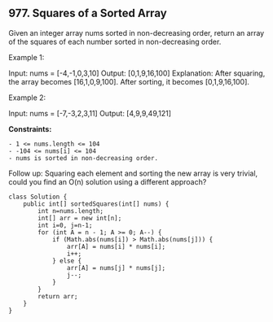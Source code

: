 
## 977. Squares of a Sorted Array

Given an integer array nums sorted in non-decreasing order, return an array of the squares of each number sorted in non-decreasing order.

 

Example 1:

Input: nums = [-4,-1,0,3,10]
Output: [0,1,9,16,100]
Explanation: After squaring, the array becomes [16,1,0,9,100].
After sorting, it becomes [0,1,9,16,100].

Example 2:

Input: nums = [-7,-3,2,3,11]
Output: [4,9,9,49,121]
 

**Constraints:**

```
- 1 <= nums.length <= 104
- -104 <= nums[i] <= 104
- nums is sorted in non-decreasing order.
```

Follow up: Squaring each element and sorting the new array is very trivial, could you find an O(n) solution using a different approach?

```
class Solution {
    public int[] sortedSquares(int[] nums) {
        int n=nums.length;
        int[] arr = new int[n];
        int i=0, j=n-1;
        for (int A = n - 1; A >= 0; A--) {
            if (Math.abs(nums[i]) > Math.abs(nums[j])) {
                arr[A] = nums[i] * nums[i];
                i++;
            } else {
                arr[A] = nums[j] * nums[j];
                j--;
            }
        }
        return arr;
    }
}
```
